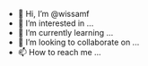 - 👋 Hi, I’m @wissamf
- 👀 I’m interested in ...
- 🌱 I’m currently learning ...
- 💞️ I’m looking to collaborate on ...
- 📫 How to reach me ...

<!---
wissamf/wissamf is a ✨ special ✨ repository because its `README.md` (this file) appears on your GitHub profile.
You can click the Preview link to take a look at your changes.
--->
